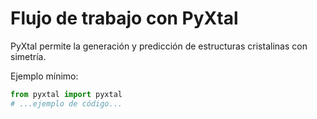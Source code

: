 # Flujo de trabajo con PyXtal

PyXtal permite la generación y predicción de estructuras cristalinas con simetría.

Ejemplo mínimo:
```python
from pyxtal import pyxtal
# ...ejemplo de código...
```
